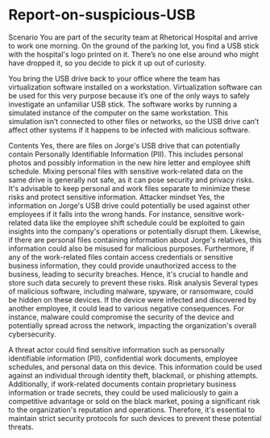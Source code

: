 # Report-on-suspicious-USB
Scenario
You are part of the security team at Rhetorical Hospital and arrive to work one morning. On the ground of the parking lot, you find a USB stick with the hospital's logo printed on it. There’s no one else around who might have dropped it, so you decide to pick it up out of curiosity.

You bring the USB drive back to your office where the team has virtualization software installed on a workstation. Virtualization software can be used for this very purpose because it’s one of the only ways to safely investigate an unfamiliar USB stick. The software works by running a simulated instance of the computer on the same workstation. This simulation isn’t connected to other files or networks, so the USB drive can’t affect other systems if it happens to be infected with malicious software.

Contents	Yes, there are files on Jorge's USB drive that can potentially contain Personally Identifiable Information (PII). This includes personal photos and possibly information in the new hire letter and employee shift schedule. Mixing personal files with sensitive work-related data on the same drive is generally not safe, as it can pose security and privacy risks. It's advisable to keep personal and work files separate to minimize these risks and protect sensitive information.
Attacker mindset	Yes, the information on Jorge's USB drive could potentially be used against other employees if it falls into the wrong hands. For instance, sensitive work-related data like the employee shift schedule could be exploited to gain insights into the company's operations or potentially disrupt them. Likewise, if there are personal files containing information about Jorge's relatives, this information could also be misused for malicious purposes. Furthermore, if any of the work-related files contain access credentials or sensitive business information, they could provide unauthorized access to the business, leading to security breaches. Hence, it's crucial to handle and store such data securely to prevent these risks.
Risk analysis	Several types of malicious software, including malware, spyware, or ransomware, could be hidden on these devices. If the device were infected and discovered by another employee, it could lead to various negative consequences. For instance, malware could compromise the security of the device and potentially spread across the network, impacting the organization's overall cybersecurity.

A threat actor could find sensitive information such as personally identifiable information (PII), confidential work documents, employee schedules, and personal data on this device. This information could be used against an individual through identity theft, blackmail, or phishing attempts. Additionally, if work-related documents contain proprietary business information or trade secrets, they could be used maliciously to gain a competitive advantage or sold on the black market, posing a significant risk to the organization's reputation and operations. Therefore, it's essential to maintain strict security protocols for such devices to prevent these potential threats.

